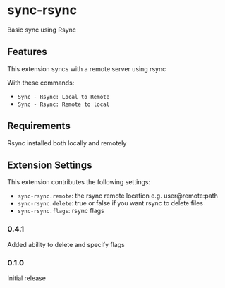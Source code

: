 # sync-rsync

Basic sync using Rsync

## Features

This extension syncs with a remote server using rsync

With these commands:

* `Sync - Rsync: Local to Remote`
* `Sync - Rsync: Remote to local`

## Requirements

Rsync installed both locally and remotely

## Extension Settings

This extension contributes the following settings:

* `sync-rsync.remote`: the rsync remote location e.g. user@remote:path
* `sync-rsync.delete`: true or false if you want rsync to delete files
* `sync-rsync.flags`: rsync flags

### 0.4.1

Added ability to delete and specify flags

### 0.1.0

Initial release
